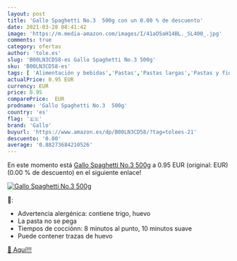 ```yaml
---
layout: post
title: 'Gallo Spaghetti No.3  500g con un 0.00 % de descuento'
date: 2021-03-28 08:41:42
image: 'https://m.media-amazon.com/images/I/41aO5aH14BL._SL400_.jpg'
comments: true
category: ofertas
author: 'tole.es'
slug: 'B00LN3CD58-es Gallo Spaghetti No.3 500g'
sku: 'B00LN3CD58-es'
tags: [ 'Alimentación y bebidas','Pastas','Pastas largas','Pastas y fideos','gallo','spaghetti', ]
actualPrice: 0.95 EUR
currency: EUR
price: 0.95
comparePrice:  EUR
prodname: 'Gallo Spaghetti No.3  500g'
country: 'es'
flag: '🇪🇸'
brand: 'Gallo'
buyurl: 'https://www.amazon.es/dp/B00LN3CD58/?tag=tolees-21'
descuento: '0.00'
average: '0.88273684210526'
---
```


En este momento está [Gallo Spaghetti No.3  500g](https://www.amazon.es/dp/B00LN3CD58/?tag=tolees-21) a 0.95 EUR (original:  EUR) (0.00 %  de descuento) en el siguiente enlace!

[![Gallo Spaghetti No.3  500g](https://m.media-amazon.com/images/I/41aO5aH14BL._SL400_.jpg)](https://www.amazon.es/dp/B00LN3CD58/?tag=tolees-21)

🔎:

- Advertencia alergénica: contiene trigo, huevo
- La pasta no se pega
- Tiempos de cocciónn: 8 minutos al punto, 10 minutos suave
- Puede contener trazas de huevo

[🛒 Aquí!!!](https://www.amazon.es/dp/B00LN3CD58/?tag=tolees-21)
